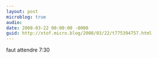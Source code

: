 ```yaml
---
layout: post
microblog: true
audio: 
date: 2008-03-22 00:00:00 -0000
guid: http://xtof.micro.blog/2008/03/22/t775394757.html
---
```

faut attendre 7:30
